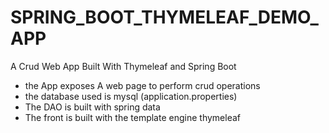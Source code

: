 # SPRING_BOOT_THYMELEAF_DEMO_APP
A Crud Web App Built With Thymeleaf and Spring Boot
- the App exposes A web page to perform crud operations
- the database used is mysql (application.properties)
- The DAO is built with spring data
- The front is built with the template engine thymeleaf
